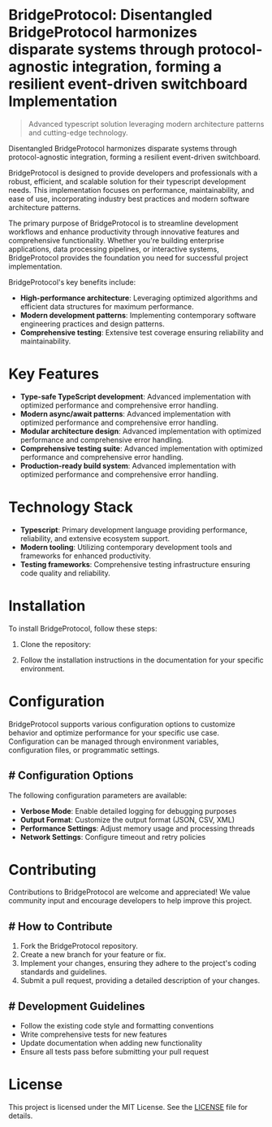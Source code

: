 <!-- fallback_BridgeProtocol_20250802234214_55933 -->

# BridgeProtocol: Disentangled BridgeProtocol harmonizes disparate systems through protocol-agnostic integration, forming a resilient event-driven switchboard Implementation
> Advanced typescript solution leveraging modern architecture patterns and cutting-edge technology.

Disentangled BridgeProtocol harmonizes disparate systems through protocol-agnostic integration, forming a resilient event-driven switchboard.

BridgeProtocol is designed to provide developers and professionals with a robust, efficient, and scalable solution for their typescript development needs. This implementation focuses on performance, maintainability, and ease of use, incorporating industry best practices and modern software architecture patterns.

The primary purpose of BridgeProtocol is to streamline development workflows and enhance productivity through innovative features and comprehensive functionality. Whether you're building enterprise applications, data processing pipelines, or interactive systems, BridgeProtocol provides the foundation you need for successful project implementation.

BridgeProtocol's key benefits include:

* **High-performance architecture**: Leveraging optimized algorithms and efficient data structures for maximum performance.
* **Modern development patterns**: Implementing contemporary software engineering practices and design patterns.
* **Comprehensive testing**: Extensive test coverage ensuring reliability and maintainability.

# Key Features

* **Type-safe TypeScript development**: Advanced implementation with optimized performance and comprehensive error handling.
* **Modern async/await patterns**: Advanced implementation with optimized performance and comprehensive error handling.
* **Modular architecture design**: Advanced implementation with optimized performance and comprehensive error handling.
* **Comprehensive testing suite**: Advanced implementation with optimized performance and comprehensive error handling.
* **Production-ready build system**: Advanced implementation with optimized performance and comprehensive error handling.

# Technology Stack

* **Typescript**: Primary development language providing performance, reliability, and extensive ecosystem support.
* **Modern tooling**: Utilizing contemporary development tools and frameworks for enhanced productivity.
* **Testing frameworks**: Comprehensive testing infrastructure ensuring code quality and reliability.

# Installation

To install BridgeProtocol, follow these steps:

1. Clone the repository:


2. Follow the installation instructions in the documentation for your specific environment.

# Configuration

BridgeProtocol supports various configuration options to customize behavior and optimize performance for your specific use case. Configuration can be managed through environment variables, configuration files, or programmatic settings.

## # Configuration Options

The following configuration parameters are available:

* **Verbose Mode**: Enable detailed logging for debugging purposes
* **Output Format**: Customize the output format (JSON, CSV, XML)
* **Performance Settings**: Adjust memory usage and processing threads
* **Network Settings**: Configure timeout and retry policies

# Contributing

Contributions to BridgeProtocol are welcome and appreciated! We value community input and encourage developers to help improve this project.

## # How to Contribute

1. Fork the BridgeProtocol repository.
2. Create a new branch for your feature or fix.
3. Implement your changes, ensuring they adhere to the project's coding standards and guidelines.
4. Submit a pull request, providing a detailed description of your changes.

## # Development Guidelines

* Follow the existing code style and formatting conventions
* Write comprehensive tests for new features
* Update documentation when adding new functionality
* Ensure all tests pass before submitting your pull request

# License

This project is licensed under the MIT License. See the [LICENSE](https://github.com/ludo53/BridgeProtocol/blob/main/LICENSE) file for details.
